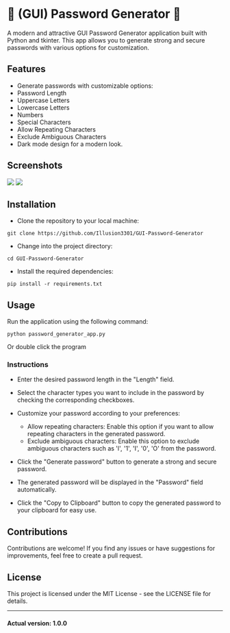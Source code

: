 # 🔑 (GUI) Password Generator 🔑
A modern and attractive GUI Password Generator application built with Python and tkinter. This app allows you to generate strong and secure passwords with various options for customization.

## Features
- Generate passwords with customizable options:
- Password Length
- Uppercase Letters
- Lowercase Letters
- Numbers
- Special Characters
- Allow Repeating Characters
- Exclude Ambiguous Characters
- Dark mode design for a modern look.

## Screenshots
![](https://i.imgur.com/M2jmFTF.png)
![](https://i.imgur.com/cAYXSTM.png)

## Installation
- Clone the repository to your local machine:

```
git clone https://github.com/Illusion3301/GUI-Password-Generator
```
- Change into the project directory:

```
cd GUI-Password-Generator
```

- Install the required dependencies:

```
pip install -r requirements.txt
```
## Usage
Run the application using the following command:

```
python password_generator_app.py
```

Or double click the program

### Instructions
* Enter the desired password length in the "Length" field.

* Select the character types you want to include in the password by checking the corresponding checkboxes.

* Customize your password according to your preferences:
    * Allow repeating characters: Enable this option if you want to allow repeating characters in the generated password.
    * Exclude ambiguous characters: Enable this option to exclude ambiguous characters such as 'l', '1', 'I', '0', 'O' from the password.

* Click the "Generate password" button to generate a strong and secure password.

* The generated password will be displayed in the "Password" field automatically.

* Click the "Copy to Clipboard" button to copy the generated password to your clipboard for easy use.

## Contributions
Contributions are welcome! If you find any issues or have suggestions for improvements, feel free to create a pull request.

## License
This project is licensed under the MIT License - see the LICENSE file for details.

<hr/>

#### Actual version: 1.0.0